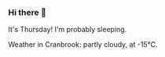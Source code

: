 ### Hi there :wave:

It's Thursday! I'm probably sleeping.

Weather in Cranbrook: partly cloudy, at -15°C.
